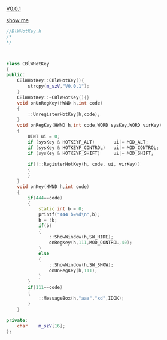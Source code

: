 [V0.0.1](https://github.com/littleflute/blog/edit/master/docs/2017/05/01/index.md)

[show me](https://littleflute.github.io/blog/docs/2017/05/01/)
<script src="../../../../js/xdhead.js"></script>

~~~c++
//BlWHotKey.h
/*
*/



class CBlWHotKey
{
public:
	CBlWHotKey::CBlWHotKey(){
		strcpy(m_szV,"V0.0.1");
	}
	CBlWHotKey::~CBlWHotKey(){}
	void onUnRegKey(HWND h,int code)
	{
		::UnregisterHotKey(h,code);
	}
	void onRegKey(HWND h,int code,WORD sysKey,WORD virKey)
	{ 
		UINT ui = 0; 
		if (sysKey & HOTKEYF_ALT)	    ui|= MOD_ALT;
		if (sysKey & HOTKEYF_CONTROL)   ui|= MOD_CONTROL;
		if (sysKey & HOTKEYF_SHIFT) 	ui|= MOD_SHIFT; 	
		
		if(!::RegisterHotKey(h, code, ui, virKey))
		{ 
		}
	}
	void onKey(HWND h,int code)
	{
		if(444==code)
		{
			static int b = 0;
			printf("444 b=%d\n",b);
			b = !b;
			if(b)
			{
				::ShowWindow(h,SW_HIDE);
				onRegKey(h,111,MOD_CONTROL,40);
			}
			else
			{
				::ShowWindow(h,SW_SHOW);
				onUnRegKey(h,111);
			} 
		}
		if(111==code)
		{
			::MessageBox(h,"aaa","xd",IDOK);
		}
	}

private:
	char	m_szV[16];
};

~~~
